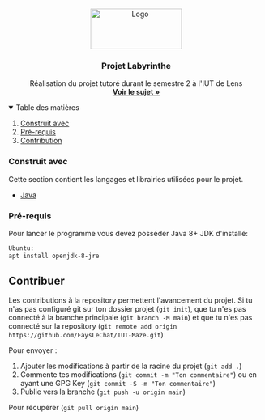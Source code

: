 <!-- PROJECT LOGO -->
<br />
<p align="center">
  <a href="https://github.com/FaysLeChat/IUT-Maze">
    <img src="https://user-images.githubusercontent.com/60405693/115529017-d8228d00-a292-11eb-876a-4957c63bdcdd.png" alt="Logo" width="180" height="80">
  </a>

  <h3 align="center">Projet Labyrinthe</h3>

  <p align="center">
    Réalisation du projet tutoré durant le semestre 2 à l'IUT de Lens
    <br />
    <a href="http://www.cril.univ-artois.fr/~hemery/enseignement/An20-21/projetTutS2/"><strong>Voir le sujet »</strong></a>
  </p>
</p>



<!-- TABLE OF CONTENTS -->
<details open="open">
  <summary>Table des matières</summary>
  <ol>
    <li><a href="#construit-avec">Construit avec</a></li>
    <li><a href="#pré-requis">Pré-requis</a></li>
    <li><a href="#contribuer">Contribution</a></li>
  </ol>
</details>

### Construit avec

Cette section contient les langages et librairies utilisées pour le projet.
* [Java](https://java.com)

### Pré-requis

Pour lancer le programme vous devez posséder Java 8+ JDK d'installé:

  ```sh
  Ubuntu:
  apt install openjdk-8-jre
  ```

<!-- CONTRIBUTING -->
## Contribuer

Les contributions à la repository permettent l'avancement du projet.
Si tu n'as pas configuré git sur ton dossier projet (`git init`), que tu n'es pas connecté à la branche principale (`git branch -M main`) et que tu n'es pas connecté sur la repository (`git remote add origin https://github.com/FaysLeChat/IUT-Maze.git`)

Pour envoyer :
1. Ajouter les modifications à partir de la racine du projet (`git add .`)
3. Commente tes modifications (`git commit -m "Ton commentaire"`) ou en ayant une GPG Key (`git commit -S -m "Ton commentaire"`)
4. Publie vers la branche (`git push -u origin main`)

Pour récupérer (`git pull origin main`)


